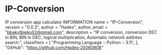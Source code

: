 # IP-Conversion
 IP conversion app calculator 
INFORMATION
  name = "IP-Conversion",
  version = "0.0.3",
  author = "Hades",
  author_email = "bbakytbieku02@gmail.com",
  description = "IP conversion, conversion DEC in BIN, BIN in DEC, logical multiplication, Automatic network address search.",
  classifiers = [
    "Programming Language :: Python :: 3.11',
  ],
  "GitHub": "https://github.com/Hades-25060808"
